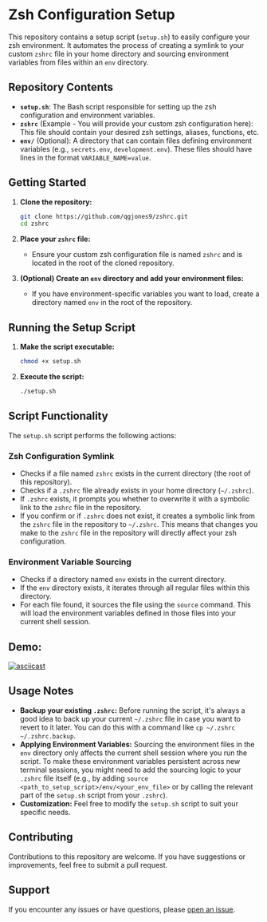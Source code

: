 # Zsh Configuration Setup

This repository contains a setup script (`setup.sh`) to easily configure your zsh environment. It automates the process of creating a symlink to your custom `zshrc` file in your home directory and sourcing environment variables from files within an `env` directory.

## Repository Contents

* **`setup.sh`**: The Bash script responsible for setting up the zsh configuration and environment variables.
* **`zshrc`** (Example - You will provide your custom zsh configuration here): This file should contain your desired zsh settings, aliases, functions, etc.
* **`env/`** (Optional): A directory that can contain files defining environment variables (e.g., `secrets.env`, `development.env`). These files should have lines in the format `VARIABLE_NAME=value`.

## Getting Started

1.  **Clone the repository:**
    ```bash
    git clone https://github.com/qgjones9/zshrc.git
    cd zshrc
    ```

2.  **Place your `zshrc` file:**
    * Ensure your custom zsh configuration file is named `zshrc` and is located in the root of the cloned repository.

3.  **(Optional) Create an `env` directory and add your environment files:**
    * If you have environment-specific variables you want to load, create a directory named `env` in the root of the repository.

## Running the Setup Script

1.  **Make the script executable:**
    ```bash
    chmod +x setup.sh
    ```

2.  **Execute the script:**
    ```bash
    ./setup.sh
    ```

## Script Functionality

The `setup.sh` script performs the following actions:

### Zsh Configuration Symlink

* Checks if a file named `zshrc` exists in the current directory (the root of this repository).
* Checks if a `.zshrc` file already exists in your home directory (`~/.zshrc`).
* If `.zshrc` exists, it prompts you whether to overwrite it with a symbolic link to the `zshrc` file in the repository.
* If you confirm or if `.zshrc` does not exist, it creates a symbolic link from the `zshrc` file in the repository to `~/.zshrc`. This means that changes you make to the `zshrc` file in the repository will directly affect your zsh configuration.

### Environment Variable Sourcing

* Checks if a directory named `env` exists in the current directory.
* If the `env` directory exists, it iterates through all regular files within this directory.
* For each file found, it sources the file using the `source` command. This will load the environment variables defined in those files into your current shell session.

##  Demo:

[![asciicast](https://asciinema.org/a/y3EDXM63jcwTu2Zc4WOr1pAf4.svg)](https://asciinema.org/a/y3EDXM63jcwTu2Zc4WOr1pAf4)


## Usage Notes

* **Backup your existing `.zshrc`:** Before running the script, it's always a good idea to back up your current `~/.zshrc` file in case you want to revert to it later. You can do this with a command like `cp ~/.zshrc ~/.zshrc.backup`.
* **Applying Environment Variables:** Sourcing the environment files in the `env` directory only affects the current shell session where you run the script. To make these environment variables persistent across new terminal sessions, you might need to add the sourcing logic to your `.zshrc` file itself (e.g., by adding `source <path_to_setup_script>/env/<your_env_file>` or by calling the relevant part of the `setup.sh` script from your `.zshrc`).
* **Customization:** Feel free to modify the `setup.sh` script to suit your specific needs.

## Contributing

Contributions to this repository are welcome. If you have suggestions or improvements, feel free to submit a pull request.

## Support

If you encounter any issues or have questions, please [open an issue](https://github.com/qgjones9/zshrc/issues).